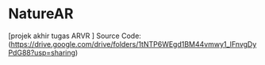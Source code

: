 # NatureAR
[projek akhir tugas ARVR
]
Source Code: (https://drive.google.com/drive/folders/1tNTP6WEgd1BM44vmwy1_lFnvgDyPdG88?usp=sharing)
